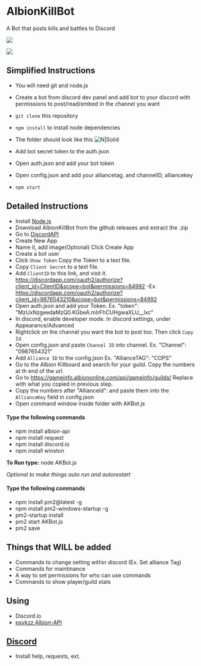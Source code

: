 # AlbionKillBot
A Bot that posts kills and battles to Discord

![](http://i.imgur.com/iOeQiyE.png)

![](http://i.imgur.com/LEu1xkR.png)

## Simplified Instructions

 - You will need git and node.js
 - Create a bot from discord dev panel and add bot to your discord with permissions to post/read/embed in the channel you want
 - `git clone` this repository
 - `npm install` to install node dependencies

- The folder should look like this
![N|Solid](http://i.imgur.com/2SKHrU6.png)

 - Add bot secret token to the auth.json
 - Open auth.json and add your bot token
 - Open config.json and add your alliancetag, and channelID, alliancekey
 - `npm start`

## Detailed Instructions

- Install [Node.js](https://nodejs.org/dist/v6.11.3/node-v6.11.3-x64.msi)
- Download AlbionKillBot from the github releases and extract the .zip
- Go to [DiscordAPI](https://discordapp.com/developers/applications/me)
- Create New App
- Name it, add image(Optional) Click Create App
- Create a bot user
- Click `Show Token` Copy the Token to a text file.
- Copy `Client Secret` to a text file.
- Add `ClientID` to this link, and visit it. https://discordapp.com/oauth2/authorize?client_id=ClientID&scope=bot&permissions=84992 -Ex. https://discordapp.com/oauth2/authorize?client_id=9876543210&scope=bot&permissions=84992
- Open auth.json and add your Token. Ex. "token": "MzUxNzgeedaMzQ0.KGbeA.mIrFhCUHgwaXLU__lxc"
- In discord, enable developer mode. In discord settings, under Appearance/Advanced
- Rightclick on the channel you want the bot to post too. Then click `Copy Id`.
- Open config.json and paste `Channel ID` into channel. Ex. "Channel": "0987654321"
- Add `Alliance ID` to the config.json Ex. "AllianceTAG": "COPS"
- Go to the Albion Killboard and search for your guild. Copy the numbers at th end of the url. 
- Go to https://gameinfo.albiononline.com/api/gameinfo/guilds/<GuildID>     Replace <GuildID> with what you copied in previous step.
- Copy the numbers after "AllianceId": and paste them into the `AllianceKey` field in config.json
- Open command window inside folder with AKBot.js

#### Type the following commands
- npm install albion-api
- npm install request
- npm install discord.io
- npm install winston

**To Run type:** node AKBot.js

*Optional to make things auto run and autorestart*
#### Type the following commands
- npm install pm2@latest -g
- npm install pm2-windows-startup -g
- pm2-startup install
- pm2 start AKBot.js
- pm2 save


## Things that WILL be added
- Commands to change setting within discord (Ex. Set alliance Tag)
- Commands for maintinance
- A way to set permissions for who can use commands
- Commands to show player/guild stats

## Using
- Discord.io
- [psykzz Albion-API](http://psykzz.com/albion-api/)

## [Discord](https://discord.gg/DWZ6rzX)
- Install help, requests, ext.
